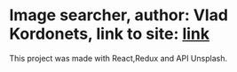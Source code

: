 # Image searcher, author: Vlad Kordonets, link to site: [link](https://image-searcher-vlad-kordonets.netlify.com)

This project was made with React,Redux and API Unsplash.
